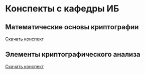# Конспекты с кафедры ИБ

## Математические основы криптографии

[Скачать конспект](https://github.com/ediah/knowledge/raw/main/pages/%D0%9C%D0%9E%D0%9A.pdf) 

## Элементы криптографического анализа

[Скачать конспект](https://github.com/ediah/knowledge/raw/main/pages/%D0%AD%D0%9A%D0%90.pdf) 
